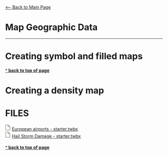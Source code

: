 [<-- Back to Main Page](README.md)<a name="top"></a>
# Map Geographic Data
<hr>

# Creating symbol and filled maps<a name="1"></a>

#### [^ back to top of page](#top)
# Creating a density map<a name="2"></a>



# FILES
<img src="assets/File Icon Spaced.svg" height="20"/><a id="raw-url" href="https://raw.githubusercontent.com/miscellaneaus/vis-fundamentals/main/assets/4/European airports - starter.twbx">European airports - starter.twbx</a><br>
<img src="assets/File Icon Spaced.svg" height="20"/><a id="raw-url" href="https://raw.githubusercontent.com/miscellaneaus/vis-fundamentals/main/assets/4/Hail Storm Damage - starter.twbx">Hail Storm Damage - starter.twbx</a><br>












#### [^ back to top of page](#top)

